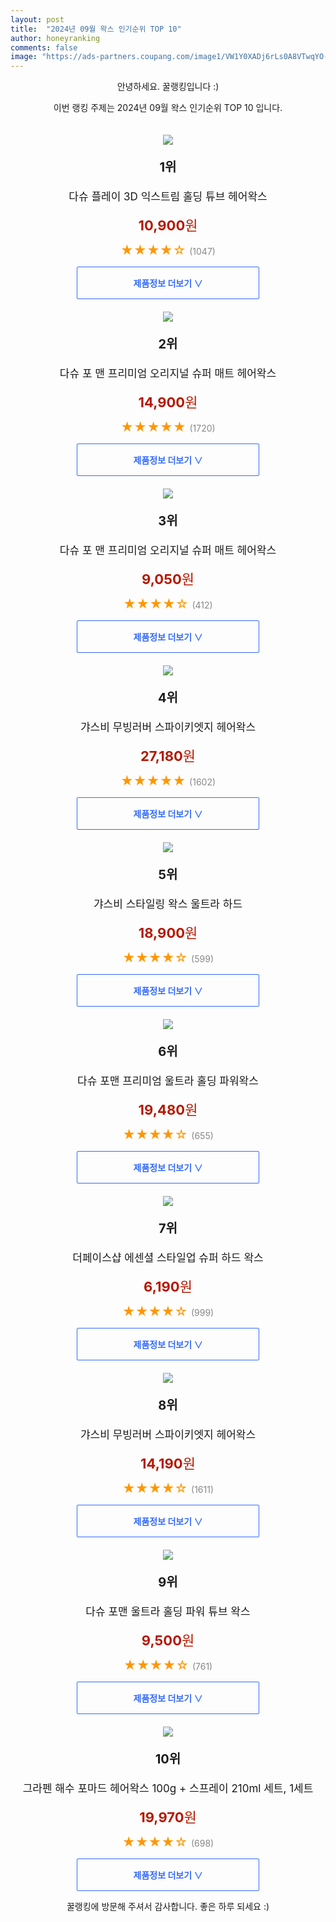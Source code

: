 ```yaml
---
layout: post
title:  "2024년 09월 왁스 인기순위 TOP 10"
author: honeyranking
comments: false
image: "https://ads-partners.coupang.com/image1/VW1Y0XADj6rLs0A8VTwqYO-dgpKA1okG8NlKTmZLM9sV5oeNUPbom97ZwHf7G3ES-5CvMeL4amhS34eoH4gis3Ps2GGabm1x175S3-oZRKiodUfvyheaneRBmytsnHK06qzeXiipoD75AAWp6eVe0p9rE-cukdlqiHMUTYIN-J3ylvN0XDOoY9iQPZ0GA7XyJwtKG41wflu6mcHY9chwbTsxtTf8DDp0Zc5rQBXJaNmXQ4MOemk2V-zGRxnrVb8erye99aEHdCjVBH1O9799tYB9EvtmXPg="
---
```

<p style="text-align: center;">안녕하세요. 꿀랭킹입니다 :)</p>
<p style="text-align: center;">이번 랭킹 주제는 2024년 09월 왁스 인기순위 TOP 10 입니다.</p><center><img src="https://ads-partners.coupang.com/image1/VW1Y0XADj6rLs0A8VTwqYO-dgpKA1okG8NlKTmZLM9sV5oeNUPbom97ZwHf7G3ES-5CvMeL4amhS34eoH4gis3Ps2GGabm1x175S3-oZRKiodUfvyheaneRBmytsnHK06qzeXiipoD75AAWp6eVe0p9rE-cukdlqiHMUTYIN-J3ylvN0XDOoY9iQPZ0GA7XyJwtKG41wflu6mcHY9chwbTsxtTf8DDp0Zc5rQBXJaNmXQ4MOemk2V-zGRxnrVb8erye99aEHdCjVBH1O9799tYB9EvtmXPg=" style="margin-top:20px" /></center><p style="text-align: center; font-size: 20px"><b>1위</b></p><p style="text-align: center; font-size: 17px">다슈 플레이 3D 익스트림 홀딩 튜브 헤어왁스</p><p style="text-align: center;"><span style="color: #b61800; font-size: 22px;"><b>10,900</b>원</span></p><p style="text-align: center;"><span style="color: #ff9600; font-size: 20px;">★★★★☆ </span><span style="color: #878787;">(1047)</span></p><center><a href="https://link.coupang.com/re/AFFSDP?lptag=AF3899140&subid=honeyrank&pageKey=2352143781&itemId=42409644&vendorItemId=3065719444&traceid=V0-153-8abca5d87d847c38&requestid=20240904010000282240640512&token=31850C%7CMIXED"><div style="font-size: 14px; display: inline-block; padding: 15px 90px; color: #346aff; border-radius: 2px; border: 1px solid #346aff; cursor: pointer;"><b>제품정보 더보기 &or;</b></div></a></center><center><img src="https://ads-partners.coupang.com/image1/Zm1kBEx07OX0A6XEZo7CUp1QcTXxXnjdNfik2ys5MQh4koCKbVF48K6fiYi7ahV5nK2S9DCApJ7wq_3kB__-raDPX_W7YRTGvLorFVaBhK_kniLY83IPm-X9zbz_vJM0Kb6pTEG5P_AJBAn4pej4ltmT4VcUXle1mROblNzhEUcnrrOKp5h7FlytApTpCvx6759q61seKi3z5eVA5NBYf7nunEcat8qIJqvftANiJqF76-Zph1Pa6Zn4EnJyR5EBZ0U77iV8DYgLikQYpvOMR0pxrfWrMqwKbisN" style="margin-top:20px" /></center><p style="text-align: center; font-size: 20px"><b>2위</b></p><p style="text-align: center; font-size: 17px">다슈 포 맨 프리미엄 오리지널 슈퍼 매트 헤어왁스</p><p style="text-align: center;"><span style="color: #b61800; font-size: 22px;"><b>14,900</b>원</span></p><p style="text-align: center;"><span style="color: #ff9600; font-size: 20px;">★★★★★ </span><span style="color: #878787;">(1720)</span></p><center><a href="https://link.coupang.com/re/AFFSDP?lptag=AF3899140&subid=honeyrank&pageKey=6285265339&itemId=13065498169&vendorItemId=85007355636&traceid=V0-153-04632a9ef2bb84f9&requestid=20240904010000282240640512&token=31850C%7CMIXED"><div style="font-size: 14px; display: inline-block; padding: 15px 90px; color: #346aff; border-radius: 2px; border: 1px solid #346aff; cursor: pointer;"><b>제품정보 더보기 &or;</b></div></a></center><center><img src="https://ads-partners.coupang.com/image1/G5F22LmzY37WwsGnG-fBU_JPk3844OTE1vSszGuuOF9_QxNcxbfmqj_MGQgvBUSmj9C6FHNOujjinFYz9TucFBV7cfG80U-psvxdDl69xJQVrKm_nZvlkmlghVUCtbBO55mC-dWHVOMMyIWJJ4QLp-GupSg-x0VP3fVX529819Xv4sbvyBrN3J06ay8AgfQe44wRRoNbmD7X8UKnjYJgdEBBJM1BBkPqKYdGZrQWY9rV8ItdhiJPggOXGg0uApnZXRVbmKU1myrjd1T0jzOb84dco2Njn7GguQ==" style="margin-top:20px" /></center><p style="text-align: center; font-size: 20px"><b>3위</b></p><p style="text-align: center; font-size: 17px">다슈 포 맨 프리미엄 오리지널 슈퍼 매트 헤어왁스</p><p style="text-align: center;"><span style="color: #b61800; font-size: 22px;"><b>9,050</b>원</span></p><p style="text-align: center;"><span style="color: #ff9600; font-size: 20px;">★★★★☆ </span><span style="color: #878787;">(412)</span></p><center><a href="https://link.coupang.com/re/AFFSDP?lptag=AF3899140&subid=honeyrank&pageKey=6285265339&itemId=12925021733&vendorItemId=3149363256&traceid=V0-153-04632a9ef2bb84f9&requestid=20240904010000282240640512&token=31850C%7CMIXED"><div style="font-size: 14px; display: inline-block; padding: 15px 90px; color: #346aff; border-radius: 2px; border: 1px solid #346aff; cursor: pointer;"><b>제품정보 더보기 &or;</b></div></a></center><center><img src="https://ads-partners.coupang.com/image1/8ThviXohUxdmwcEb8ZOPrAEwtUyE_Nr2WpmtKvIh3Z0Y3oIOo0b_qK4_A4DnHSTaTlaHoukf_HpbL7AFNh_3xd6AdS-gSCiY7peeIdLsximBz2PO-FUFf-IjAIzM1Jc02cxd4SagXVD20jfClEyU98fxm-d6lwTJVE1pb95Fxy5wZyPqVa8VanM9hB7EjDzF6hNMXlvJSkSW9aYldpAetU5_ZpD51OHA8W6z1GQiQFp_P1rXEV8wNOZl0sb5SWI2y3ldbEggu49N-KEttQZAfdmJAnOdcCiASYyQTlO1Fd5oNAWHxXMKxRkw" style="margin-top:20px" /></center><p style="text-align: center; font-size: 20px"><b>4위</b></p><p style="text-align: center; font-size: 17px">갸스비 무빙러버 스파이키엣지 헤어왁스</p><p style="text-align: center;"><span style="color: #b61800; font-size: 22px;"><b>27,180</b>원</span></p><p style="text-align: center;"><span style="color: #ff9600; font-size: 20px;">★★★★★ </span><span style="color: #878787;">(1602)</span></p><center><a href="https://link.coupang.com/re/AFFSDP?lptag=AF3899140&subid=honeyrank&pageKey=24317&itemId=19038197191&vendorItemId=85340438081&traceid=V0-153-7dfbfff86c0f2f8f&requestid=20240904010000282240640512&token=31850C%7CMIXED"><div style="font-size: 14px; display: inline-block; padding: 15px 90px; color: #346aff; border-radius: 2px; border: 1px solid #346aff; cursor: pointer;"><b>제품정보 더보기 &or;</b></div></a></center><center><img src="https://ads-partners.coupang.com/image1/B_ZELX4AiWztF2YAB5nMDOqLoJmcoe34-A17RxG_42MoeBmRMnPY99KNhjZiA5JkDRF5ys6uJtQa3XWtF7DuxPAqTEePVwteQ57w4Kf-N471wHil4X_3OspMuXR0rYe2cwXpYBjf-F02aJqiRyZPou2NrqPBSfOlKiCbjtiXS5w7-enLHyy6pY3yoIPR6fxL1Wnq1oSeA5zCw8tQyqxBkTCayKiq8eXqbUyCK6Prdz_csOjoemPxmCn8Dwb1VJlfdHt7l1I8OM8UUJaRjiLH9WDGVV4XrHGTrBZ75VruqRYQKQy3FOPQojU=" style="margin-top:20px" /></center><p style="text-align: center; font-size: 20px"><b>5위</b></p><p style="text-align: center; font-size: 17px">갸스비 스타일링 왁스 울트라 하드</p><p style="text-align: center;"><span style="color: #b61800; font-size: 22px;"><b>18,900</b>원</span></p><p style="text-align: center;"><span style="color: #ff9600; font-size: 20px;">★★★★☆ </span><span style="color: #878787;">(599)</span></p><center><a href="https://link.coupang.com/re/AFFSDP?lptag=AF3899140&subid=honeyrank&pageKey=6778250075&itemId=16447006880&vendorItemId=83637634221&traceid=V0-153-e237e7de85bd60a9&requestid=20240904010000282240640512&token=31850C%7CMIXED"><div style="font-size: 14px; display: inline-block; padding: 15px 90px; color: #346aff; border-radius: 2px; border: 1px solid #346aff; cursor: pointer;"><b>제품정보 더보기 &or;</b></div></a></center><center><img src="https://ads-partners.coupang.com/image1/b3-I5evOp7OpQhKCb5ysh2Z6_-DTyl2_pKUhzJYPB7R6g07r2lf_W10C5zSzscujnHyTvxKY8U5V015sUIhfxG30aBgTY0EWMdN0roAFAMdon6j8qWQXhuO0DDP_OBBKiCnlS5XsAQRrlx33L0JkF3BrcRql_Zgp13S9qHz6NjPMlmMllOyKVwIyPGeXLtPC9ZmxcSyqaYgYjTQEWO6HVkXcCdiLxztEbXQQqtxLqiL8Lp-zZcRWt14nZdVhCQYJlcY-WK-hPHOzG2jjo7JCYKiAn7gt3JigIcCiFg==" style="margin-top:20px" /></center><p style="text-align: center; font-size: 20px"><b>6위</b></p><p style="text-align: center; font-size: 17px">다슈 포맨 프리미엄 울트라 홀딩 파워왁스</p><p style="text-align: center;"><span style="color: #b61800; font-size: 22px;"><b>19,480</b>원</span></p><p style="text-align: center;"><span style="color: #ff9600; font-size: 20px;">★★★★☆ </span><span style="color: #878787;">(655)</span></p><center><a href="https://link.coupang.com/re/AFFSDP?lptag=AF3899140&subid=honeyrank&pageKey=87788135&itemId=17910188579&vendorItemId=85072875669&traceid=V0-153-e6a2a78f139fb0b0&requestid=20240904010000282240640512&token=31850C%7CMIXED"><div style="font-size: 14px; display: inline-block; padding: 15px 90px; color: #346aff; border-radius: 2px; border: 1px solid #346aff; cursor: pointer;"><b>제품정보 더보기 &or;</b></div></a></center><center><img src="https://ads-partners.coupang.com/image1/HgO80d9AYqerIb9KHthR76VdfnJgs-PgJU_J4XUY4AhmWy-US9dpNR_bC4w914CFbnjvVBiKC60h6alHTRtfesZXRq_rtN4RO2BUzwaFGBJwBX7uYDLTh7eFKrFUgXpJlk12_uz-4cMxqz7XbK1PiMlxgtaHPJ-iUqGs_C9j8XgFtYS3uOjjj8rTG-06rnW1jDJLdw-J0aOsB7OaS6a85MhMPefbDfFrRnSeWuhli9Dem6wY8N25p3yGzbVGhXoctvkF999Wjc-uxlsvA4-Hzbw5CMrLNtJ04R16" style="margin-top:20px" /></center><p style="text-align: center; font-size: 20px"><b>7위</b></p><p style="text-align: center; font-size: 17px">더페이스샵 에센셜 스타일업 슈퍼 하드 왁스</p><p style="text-align: center;"><span style="color: #b61800; font-size: 22px;"><b>6,190</b>원</span></p><p style="text-align: center;"><span style="color: #ff9600; font-size: 20px;">★★★★☆ </span><span style="color: #878787;">(999)</span></p><center><a href="https://link.coupang.com/re/AFFSDP?lptag=AF3899140&subid=honeyrank&pageKey=6592741196&itemId=19953001052&vendorItemId=88352747069&traceid=V0-153-d20a5cfa36daacc6&requestid=20240904010000282240640512&token=31850C%7CMIXED"><div style="font-size: 14px; display: inline-block; padding: 15px 90px; color: #346aff; border-radius: 2px; border: 1px solid #346aff; cursor: pointer;"><b>제품정보 더보기 &or;</b></div></a></center><center><img src="https://ads-partners.coupang.com/image1/di0Z3tPgUPzuJ058djbTIQPvvzHjJW7wpBCk2H1X-lJgNWtfEHc18o929Xo_nIBfZG2hmjps8q0OZFnnI1btYWxt_yC_KWJTv7I6Bpr_Y8ORjp3ghcQwIwQ6e4McF8aRU3bLAks0x3q7ysUFDxhwcgJgYnRYUAYee41s-3zwGChX4RMRFneVpCqudEaCZW222wNHskesOeDeuPt_xUxRuZqISvK3DbzVwbAj-tO3C-ShbOIMHLcxgQTKBhQ9uuMMIErNnEyDG0GbanzZ3_dYC1GZuxafor7lyQ-PvVRjliMZyjpfFMaOkjGP" style="margin-top:20px" /></center><p style="text-align: center; font-size: 20px"><b>8위</b></p><p style="text-align: center; font-size: 17px">갸스비 무빙러버 스파이키엣지 헤어왁스</p><p style="text-align: center;"><span style="color: #b61800; font-size: 22px;"><b>14,190</b>원</span></p><p style="text-align: center;"><span style="color: #ff9600; font-size: 20px;">★★★★☆ </span><span style="color: #878787;">(1611)</span></p><center><a href="https://link.coupang.com/re/AFFSDP?lptag=AF3899140&subid=honeyrank&pageKey=24317&itemId=11408454357&vendorItemId=81661159608&traceid=V0-153-7dfbfff86c0f2f8f&requestid=20240904010000282240640512&token=31850C%7CMIXED"><div style="font-size: 14px; display: inline-block; padding: 15px 90px; color: #346aff; border-radius: 2px; border: 1px solid #346aff; cursor: pointer;"><b>제품정보 더보기 &or;</b></div></a></center><center><img src="https://ads-partners.coupang.com/image1/GCzSn5tt7hXp91BoGMmzuyUQBlWiGThRj-CkzeUgRHdSoEW90eKtfRoBOH-pCRTuvvkogx6mwpGYNQbLzgB3TCPomkAhnSK32_olzXaM0WMS1gJdMFY_c1K6JvDP_CUDwMm7TFLbivCK_AJSclR-FDT785M5cff1_PJws7hiWLGAxYRo3c_3jTvq5HACZI_zI8yUO2hzmmJ8cIOK4MByjC8Wfz23vZtcbiNU68uD3XBOsDg7cjdatS3lDGMYEmpbvYLoNwqql5DTFEe33L_SgM4Yh0IABUGETYwn" style="margin-top:20px" /></center><p style="text-align: center; font-size: 20px"><b>9위</b></p><p style="text-align: center; font-size: 17px">다슈 포맨 울트라 홀딩 파워 튜브 왁스</p><p style="text-align: center;"><span style="color: #b61800; font-size: 22px;"><b>9,500</b>원</span></p><p style="text-align: center;"><span style="color: #ff9600; font-size: 20px;">★★★★☆ </span><span style="color: #878787;">(761)</span></p><center><a href="https://link.coupang.com/re/AFFSDP?lptag=AF3899140&subid=honeyrank&pageKey=9610974&itemId=14758316599&vendorItemId=81998623102&traceid=V0-153-7033a46244a97caf&requestid=20240904010000282240640512&token=31850C%7CMIXED"><div style="font-size: 14px; display: inline-block; padding: 15px 90px; color: #346aff; border-radius: 2px; border: 1px solid #346aff; cursor: pointer;"><b>제품정보 더보기 &or;</b></div></a></center><center><img src="https://ads-partners.coupang.com/image1/mbK98MZ4K8P3ohsdme3gmKbplEMtqWewuMS-ccxh2aWZAn1c9Fu5NUrubFnTEeZ8mzg-Fng2cfZakUEC7Uo2eJuXJ_yNo1LTrF1NxNFd1GU42OJoapcEzf3knSU_RA-qRkQGhDuuwnpXAF-sb578nSFrcQI5Vw3rQY9KBXHHSgN7eVRI2_WE_hyX7Os_qOkaw9adbQrSa4h2cK2DSpmGnhLvQpWhwBUn11-zmm4GW5pSOSzP0HSTcRJv2nT6njsIBRHuDFJrycJF2y4boiwwkayG459nNjVRENbGobpzSL4=" style="margin-top:20px" /></center><p style="text-align: center; font-size: 20px"><b>10위</b></p><p style="text-align: center; font-size: 17px">그라펜 해수 포마드 헤어왁스 100g + 스프레이 210ml 세트, 1세트</p><p style="text-align: center;"><span style="color: #b61800; font-size: 22px;"><b>19,970</b>원</span></p><p style="text-align: center;"><span style="color: #ff9600; font-size: 20px;">★★★★☆ </span><span style="color: #878787;">(698)</span></p><center><a href="https://link.coupang.com/re/AFFSDP?lptag=AF3899140&subid=honeyrank&pageKey=7183502226&itemId=18121798516&vendorItemId=70349990627&traceid=V0-153-342ab02cd2a42cdc&clickBeacon=92e2f040-6a0d-11ef-97f7-911c6a49b2f1%7E3&requestid=20240904010000282240640512&token=31850C%7CMIXED"><div style="font-size: 14px; display: inline-block; padding: 15px 90px; color: #346aff; border-radius: 2px; border: 1px solid #346aff; cursor: pointer;"><b>제품정보 더보기 &or;</b></div></a></center><p style="text-align: center;">꿀랭킹에 방문해 주셔서 감사합니다. 좋은 하루 되세요 :)</p>